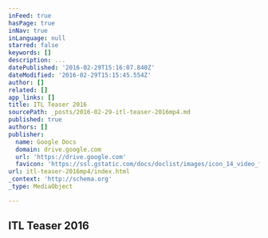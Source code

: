 ```yaml
---
inFeed: true
hasPage: true
inNav: true
inLanguage: null
starred: false
keywords: []
description: ...
datePublished: '2016-02-29T15:16:07.840Z'
dateModified: '2016-02-29T15:15:45.554Z'
author: []
related: []
app_links: []
title: ITL Teaser 2016
sourcePath: _posts/2016-02-29-itl-teaser-2016mp4.md
published: true
authors: []
publisher:
  name: Google Docs
  domain: drive.google.com
  url: 'https://drive.google.com'
  favicon: 'https://ssl.gstatic.com/docs/doclist/images/icon_14_video_favicon.ico'
url: itl-teaser-2016mp4/index.html
_context: 'http://schema.org'
_type: MediaObject

---
```

<article style=""><h1>ITL Teaser 2016</h1></article>